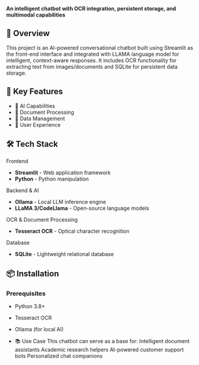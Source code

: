 **An intelligent chatbot with OCR integration, persistent storage, and multimodal capabilities**

## 🚀 Overview

This project is an AI-powered conversational chatbot built using Streamlit as the front-end interface and integrated with LLAMA language model for intelligent,
context-aware responses. It includes OCR functionality for extracting text from images/documents and SQLite for persistent data storage.

## 🧠 Key Features

- 🤖 AI Capabilities
- 📄 Document Processing
- 💾 Data Management
- 🎨 User Experience


## 🛠 Tech Stack

Frontend
- **Streamlit** - Web application framework
- **Python** - Python manipulation

Backend & AI
- **Ollama** - Local LLM inference engine
- **LLaMA 3/CodeLlama** - Open-source language models

OCR & Document Processing
- **Tesseract OCR** - Optical character recognition

Database
- **SQLite** - Lightweight relational database

## 📦 Installation

### Prerequisites
- Python 3.8+
- Tesseract OCR
- Ollama (for local AI)

- 📚 Use Case This chatbot can serve as a base for: Intelligent document assistants Academic research helpers AI-powered customer support bots Personalized chat companions

